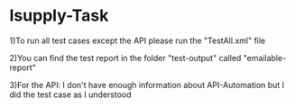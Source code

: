 # Isupply-Task

1)To run all test cases except the API please run the "TestAll.xml" file

2)You can find the test report in the folder "test-output" called "emailable-report"

3)For the API: I don't have enough information about API-Automation but I did the test case as I understood
